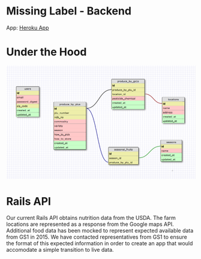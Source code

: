 Missing Label - Backend
===========

App:
[Heroku App](https://missinglavbel.herokuapp.com/)

Under the Hood
===========


![schema](app/assets/images/missing_label_schema.png)


Rails API
===========

Our current Rails API obtains nutrition data from the USDA. The farm locations are represented as a response from the Google maps API. Additional food data has been mocked to represent expected available data from GS1 in 2015. We have contacted representatives from GS1 to ensure the format of this expected information in order to create an app that would accomodate a simple transition to live data.

